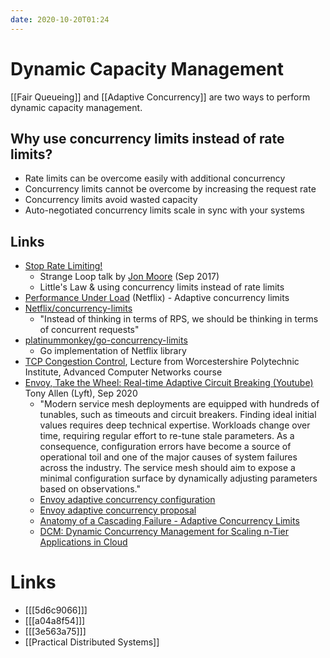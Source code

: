 ```yaml
---
date: 2020-10-20T01:24
---
```


# Dynamic Capacity Management

[[Fair Queueing]] and [[Adaptive Concurrency]] are two ways to perform dynamic capacity management. 

## Why use concurrency limits instead of rate limits?
  - Rate limits can be overcome easily with additional concurrency
  - Concurrency limits cannot be overcome by increasing the request rate
  - Concurrency limits avoid wasted capacity 
  - Auto-negotiated concurrency limits scale in sync with your systems


## Links
- [Stop Rate Limiting!](https://thestrangeloop.com/2017/stop-rate-limiting-capacity-management-done-right.html)
  - Strange Loop talk by [Jon Moore](https://blog.jonm.dev) (Sep 2017) 
  - Little's Law & using concurrency limits instead of rate limits
- [Performance Under Load](https://medium.com/@NetflixTechBlog/performance-under-load-3e6fa9a60581) (Netflix) - Adaptive concurrency limits
- [Netflix/concurrency-limits](https://github.com/Netflix/concurrency-limits)
  - "Instead of thinking in terms of RPS, we should be thinking in terms of concurrent requests"
- [platinummonkey/go-concurrency-limits](https://github.com/platinummonkey/go-concurrency-limits)
  - Go implementation of Netflix library 
- [TCP Congestion Control](https://web.cs.wpi.edu/~rek/Undergrad_Nets/B07/TCP_Congestion_Control.pdf), Lecture from Worcestershire Polytechnic Institute, Advanced Computer Networks course
- [Envoy, Take the Wheel: Real-time Adaptive Circuit Breaking (Youtube)](https://www.youtube.com/watch?v=CQvmSXlnyeQ) Tony Allen (Lyft), Sep 2020
  - "Modern service mesh deployments are equipped with hundreds of tunables, such as timeouts and circuit breakers. Finding ideal initial values requires deep technical expertise. Workloads change over time, requiring regular effort to re-tune stale parameters. As a consequence, configuration errors have become a source of operational toil and one of the major causes of system failures across the industry. The service mesh should aim to expose a minimal configuration surface by dynamically adjusting parameters based on observations."
  - [Envoy adaptive concurrency configuration](https://www.envoyproxy.io/docs/envoy/latest/configuration/http/http_filters/adaptive_concurrency_filter)
  - [Envoy adaptive concurrency proposal](https://github.com/envoyproxy/envoy/issues/7789)
  - [Anatomy of a Cascading Failure - Adaptive Concurrency Limits](https://www.datadoghq.com/videos/the-anatomy-of-a-cascading-failure-n26/#adaptive-concurrency-limits)
  - [DCM: Dynamic Concurrency Management for Scaling n-Tier Applications in Cloud](http://www.sis.pitt.edu/bpalan/papers/DCM-ICDCS2017.pdf)

# Links
- [[[5d6c9066]]]
- [[[a04a8f54]]]
- [[[3e563a75]]]
- [[Practical Distributed Systems]]
